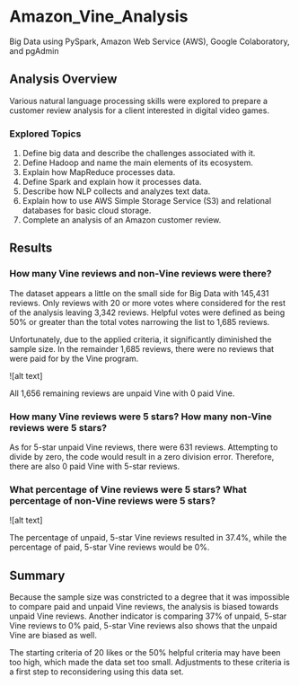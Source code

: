 # Amazon_Vine_Analysis

Big Data using PySpark, Amazon Web Service (AWS), Google Colaboratory, and pgAdmin

## Analysis Overview 

Various natural language processing skills were explored to prepare a customer review analysis for a client interested in digital video games.

### Explored Topics 

1. Define big data and describe the challenges associated with it.
2. Define Hadoop and name the main elements of its ecosystem.
3. Explain how MapReduce processes data.
4. Define Spark and explain how it processes data.
5. Describe how NLP collects and analyzes text data.
6. Explain how to use AWS Simple Storage Service (S3) and relational databases for basic cloud storage.
7. Complete an analysis of an Amazon customer review.

## Results

### How many Vine reviews and non-Vine reviews were there?

The dataset appears a little on the small side for Big Data with 145,431 reviews. Only reviews with 20 or more votes where considered for the rest of the analysis leaving 3,342 reviews. Helpful votes were defined as being 50% or greater than the total votes narrowing the list to 1,685 reviews.

Unfortunately, due to the applied criteria, it significantly diminished the sample size. In the remainder 1,685 reviews, there were no reviews that were paid for by the Vine program.

![alt text]

All 1,656 remaining reviews are unpaid Vine with 0 paid Vine.

### How many Vine reviews were 5 stars? How many non-Vine reviews were 5 stars?

As for 5-star unpaid Vine reviews, there were 631 reviews. Attempting to divide by zero, the code would result in a zero division error. Therefore, there are also 0 paid Vine with 5-star reviews.

### What percentage of Vine reviews were 5 stars? What percentage of non-Vine reviews were 5 stars?

![alt text]

The percentage of unpaid, 5-star Vine reviews resulted in 37.4%, while the percentage of paid, 5-star Vine reviews would be 0%.

## Summary

Because the sample size was constricted to a degree that it was impossible to compare paid and unpaid Vine reviews, the analysis is biased towards unpaid Vine reviews. Another indicator is comparing 37% of unpaid, 5-star Vine reviews to 0% paid, 5-star Vine reviews also shows that the unpaid Vine are biased as well.

The starting criteria of 20 likes or the 50% helpful criteria may have been too high, which made the data set too small. Adjustments to these criteria is a first step to reconsidering using this data set.

